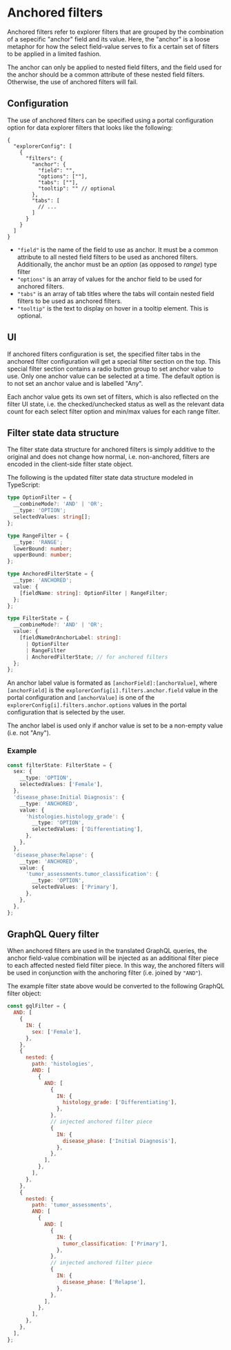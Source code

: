 # Anchored filters

Anchored filters refer to explorer filters that are grouped by the combination of a sepecific "anchor" field and its value. Here, the "anchor" is a loose metaphor for how the select field-value serves to fix a certain set of filters to be applied in a limited fashion.

The anchor can only be applied to nested field filters, and the field used for the anchor should be a common attribute of these nested field filters. Otherwise, the use of anchored filters will fail.

## Configuration

The use of anchored filters can be specified using a portal configuration option for data explorer filters that looks like the following:

```jsonc
{
  "explorerConfig": [
    {
      "filters": {
        "anchor": {
          "field": "",
          "options": [""],
          "tabs": [""],
          "tooltip": "" // optional
        },
        "tabs": [
          // ...
        ]
      }
    }
  ]
}
```

- `"field"` is the name of the field to use as anchor. It must be a common attribute to all nested field filters to be used as anchored filters. Additionally, the anchor must be an _option_ (as opposed to _range_) type filter
- `"options"` is an array of values for the anchor field to be used for anchored filters.
- `"tabs"` is an array of tab titles where the tabs will contain nested field filters to be used as anchored filters.
- `"tooltip"` is the text to display on hover in a tooltip element. This is optional.

## UI

If anchored filters configuration is set, the specified filter tabs in the anchored filter configuration will get a special filter section on the top. This special filter section contains a radio button group to set anchor value to use. Only one anchor value can be selected at a time. The default option is to not set an anchor value and is labelled "Any".

Each anchor value gets its own set of filters, which is also reflected on the filter UI state, i.e. the checked/unchecked status as well as the relevant data count for each select filter option and min/max values for each range filter.

## Filter state data structure

The filter state data structure for anchored filters is simply additive to the original and does not change how normal, i.e. non-anchored, filters are encoded in the client-side filter state object.

The following is the updated filter state data structure modeled in TypeScript:

```ts
type OptionFilter = {
  __combineMode?: 'AND' | 'OR';
  __type: 'OPTION';
  selectedValues: string[];
};

type RangeFilter = {
  __type: 'RANGE';
  lowerBound: number;
  upperBound: number;
};

type AnchoredFilterState = {
  __type: 'ANCHORED';
  value: {
    [fieldName: string]: OptionFilter | RangeFilter;
  };
};

type FilterState = {
  __combineMode?: 'AND' | 'OR';
  value: {
    [fieldNameOrAnchorLabel: string]:
      | OptionFilter
      | RangeFilter
      | AnchoredFilterState; // for anchored filters
  };
};
```

An anchor label value is formated as `[anchorField]:[anchorValue]`, where `[anchorField]` is the `explorerConfig[i].filters.anchor.field` value in the portal configuration and `[anchorValue]` is one of the `explorerConfig[i].filters.anchor.options` values in the portal configuration that is selected by the user.

The anchor label is used only if anchor value is set to be a non-empty value (i.e. not "Any").

### Example

```ts
const filterState: FilterState = {
  sex: {
    __type: 'OPTION',
    selectedValues: ['Female'],
  },
  'disease_phase:Initial Diagnosis': {
    __type: 'ANCHORED',
    value: {
      'histologies.histology_grade': {
        __type: 'OPTION',
        selectedValues: ['Differentiating'],
      },
    },
  },
  'disease_phase:Relapse': {
    __type: 'ANCHORED',
    value: {
      'tumor_assessments.tumor_classification': {
        __type: 'OPTION',
        selectedValues: ['Primary'],
      },
    },
  },
};
```

## GraphQL Query filter

When anchored filters are used in the translated GraphQL queries, the anchor field-value combination will be injected as an additional filter piece to each affected nested field filter piece. In this way, the anchored filters will be used in conjunction with the anchoring filter (i.e. joined by `"AND"`).

The example filter state above would be converted to the following GraphQL filter object:

```js
const gqlFilter = {
  AND: [
    {
      IN: {
        sex: ['Female'],
      },
    },
    {
      nested: {
        path: 'histologies',
        AND: [
          {
            AND: [
              {
                IN: {
                  histology_grade: ['Differentiating'],
                },
              },
              // injected anchored filter piece
              {
                IN: {
                  disease_phase: ['Initial Diagnosis'],
                },
              },
            ],
          },
        ],
      },
    },
    {
      nested: {
        path: 'tumor_assessments',
        AND: [
          {
            AND: [
              {
                IN: {
                  tumor_classification: ['Primary'],
                },
              },
              // injected anchored filter piece
              {
                IN: {
                  disease_phase: ['Relapse'],
                },
              },
            ],
          },
        ],
      },
    },
  ],
};
```
